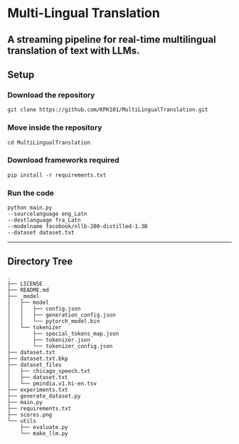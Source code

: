 # Multi-Lingual Translation

## A streaming pipeline for real-time multilingual translation of text with LLMs.


## Setup

### Download the repository
```
git clone https://github.com/KPK101/MultiLingualTranslation.git
```

### Move inside the repository
```
cd MultiLingualTranslation
```

### Download frameworks required
```
pip install -r requirements.txt
```

### Run the code
```
python main.py 
--sourcelanguage eng_Latn 
--destlanguage fra_Latn 
--modelname facebook/nllb-200-distilled-1.3B 
--dataset dataset.txt
```

<hr>

## Directory Tree
```
.
├── LICENSE
├── README.md
├── _model
│   ├── model
│   │   ├── config.json
│   │   ├── generation_config.json
│   │   └── pytorch_model.bin
│   └── tokenizer
│       ├── special_tokens_map.json
│       ├── tokenizer.json
│       └── tokenizer_config.json
├── dataset.txt
├── dataset.txt.bkp
├── dataset_files
│   ├── chicago_speech.txt
│   ├── dataset.txt
│   └── pmindia.v1.hi-en.tsv
├── experiments.txt
├── generate_dataset.py
├── main.py
├── requirements.txt
├── scores.png
└── utils
    ├── evaluate.py
    └── make_llm.py
```
